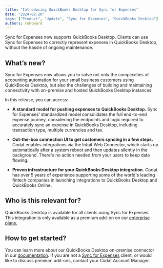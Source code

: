 ```yaml
---
title: "Introducing QuickBooks Desktop for Sync for Expenses"
date: "2024-02-20"
tags: ["Product", "Update", "Sync for Expenses", "QuickBooks Desktop"]
authors: rohoward
---
```


Sync for Expenses now supports QuickBooks Desktop. Clients can use Sync for Expenses to correctly represent expenses in QuickBooks Desktop, without the hassle of ongoing maintenance. 

<!--truncate-->

## What’s new? 

Sync for Expenses now allows you to solve not only the complexities of accounting automation for your small business customers using QuickBooks Desktop, but also the challenges of building and maintaining connectivity with on-premise and hosted QuickBooks Desktop instances. 

In this release, you can access: 

- **A standard model for pushing expenses to QuickBooks Desktop.** Sync for Expenses’ standardized model consolidates the full end-to-end expense journey, considering the endpoints and logic required to accurately sync an expense in QuickBooks Desktop, including transaction type, multiple currencies and tax. 

- **Out-the-box connection UI to get customers syncing in a few steps.** Codat enables integrations via the Intuit Web Connector, which starts up automatically after a system reboot and then updates silently in the background. There's no action needed from your users to keep data flowing.

- **Proven infrastructure for your QuickBooks Desktop integration.** Codat has over 5 years of experience supporting some of the world's leading fintech companies in launching integrations to QuickBooks Desktop and QuickBooks Online. 

## Who is this relevant for? 

QuickBooks Desktop is available for all clients using Sync for Expenses. This integration is only available as a premium add-on on our [enterprise plans.](/configure/create-account) 

## How to get started? 

You can learn more about our QuickBooks Desktop on-premise connector in our [documentation](/integrations/accounting/quickbooksdesktop/accounting-quickbooksdesktop). If you are not a [Sync for Expenses](/expenses/overview) client, or would like to discuss premium add-ons, contact your Codat Account Manager. 
